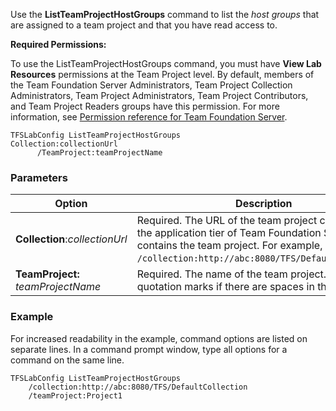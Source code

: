 
Use the **ListTeamProjectHostGroups** command to list the *host groups* that are assigned to a team project
and that you have read access to.

**Required Permissions:**

To use the ListTeamProjectHostGroups command, you must have **View Lab
Resources** permissions at the Team Project level. By default, members
of the Team Foundation Server Administrators, Team Project Collection
Administrators, Team Project Administrators, Team Project Contributors,
and Team Project Readers groups have this permission. For more
information, see [Permission reference for Team Foundation Server](/vsts/security/permissions.md).


    TFSLabConfig ListTeamProjectHostGroups
    Collection:collectionUrl
          /TeamProject:teamProjectName

### Parameters


| Option | Description |
| --- | --- |
| **Collection**:*collectionUrl* | Required. The URL of the team project collection on the application tier of Team Foundation Server that contains the team project. For example, ```/collection:http://abc:8080/TFS/DefaultCollection```.  |
| **TeamProject:**  *teamProjectName* | Required. The name of the team project. Use quotation marks if there are spaces in the name. |

### Example

For increased readability in the example, command options are listed on
separate lines. In a command prompt window, type all options for a
command on the same line.

    TFSLabConfig ListTeamProjectHostGroups
        /collection:http://abc:8080/TFS/DefaultCollection
        /teamProject:Project1

